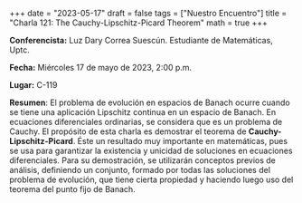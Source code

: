 +++
date  = "2023-05-17"
draft = false
tags  = ["Nuestro Encuentro"]
title = "Charla 121: The Cauchy-Lipschitz-Picard Theorem"
math  = true
+++

**Conferencista:** Luz Dary Correa Suescún. Estudiante de Matemáticas, Uptc.

**Fecha:** Miércoles 17 de mayo de 2023, 2:00 p.m.

**Lugar:** C-119

**Resumen**: El problema de evolución en espacios de Banach ocurre cuando se tiene una aplicación Lipschitz continua en un espacio de Banach. En ecuaciones diferenciales ordinarias, se considera que es un problema de Cauchy. El propósito de esta charla es demostrar el teorema de **Cauchy-Lipschitz-Picard**. Éste un resultado muy importante en matemáticas, pues se usa para garantizar la existencia y unicidad de soluciones en ecuaciones diferenciales. Para su demostración, se utilizarán conceptos previos de análisis, definiendo un conjunto, formado por todas las soluciones del problema de evolución, que tiene cierta propiedad y haciendo luego uso del teorema del punto fijo de Banach.
